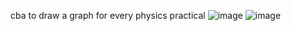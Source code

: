 cba to draw a graph for every physics practical
![image](https://user-images.githubusercontent.com/57610056/228852222-c320f748-7f7b-4a10-858b-cbac99e1f19b.png)
![image](https://user-images.githubusercontent.com/57610056/228851413-360eb719-1563-4b9b-b416-94e5110cec51.png)
